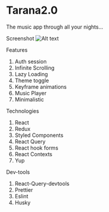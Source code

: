 # Tarana2.0

The music app through all your nights...

Screenshot
![Alt text](https://github.com/aditya-torinit/tarana2.0/blob/main/Screenshot.png)


Features
1. Auth session
2. Infinite Scrolling
3. Lazy Loading
4. Theme toggle
5. Keyframe animations
6. Music Player
7. Minimalistic

Technologies
1. React
2. Redux
3. Styled Components
4. React Query
5. React hook forms
6. React Contexts
7. Yup

Dev-tools
1. React-Query-devtools
2. Prettier
3. Eslint
4. Husky
